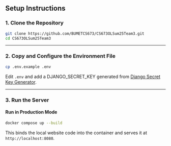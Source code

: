  
## Setup Instructions

### 1. Clone the Repository

```bash
git clone https://github.com/BUMETCS673/CS673OLSum25Team3.git
cd CS673OLSum25Team3
```

---

### 2. Copy and Configure the Environment File

```bash
cp .env.example .env
```

Edit `.env` and add a DJANGO_SECRET_KEY generated from [Django Secret Key Generator](https://djecrety.ir/).

---

### 3. Run the Server

#### Run in Production Mode

```bash
docker compose up --build
```

This binds the local website code into the container and serves it at `http://localhost:8080`.